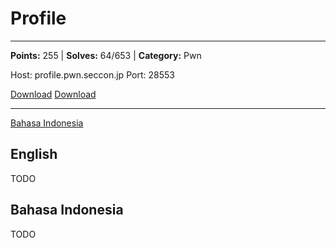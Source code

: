 # Profile
---
**Points:** 255 | **Solves:** 64/653 | **Category:** Pwn

Host: profile.pwn.seccon.jp
Port: 28553

[Download](profile_e814c1a78e80ed250c17e94585224b3f3be9d383)
[Download](libc-2.23.so_56d992a0342a67a887b8dcaae381d2cc51205253)

---

[Bahasa Indonesia](#bahasa-indonesia)

## English
TODO


## Bahasa Indonesia
TODO
